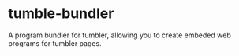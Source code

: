 # tumble-bundler
A program bundler for tumbler, allowing you to create embeded web programs for tumbler pages.
